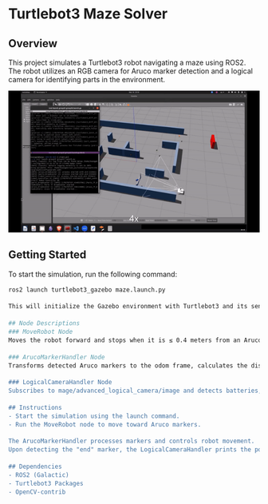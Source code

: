 # Turtlebot3 Maze Solver

## Overview

This project simulates a Turtlebot3 robot navigating a maze using ROS2. The robot utilizes an RGB camera for Aruco marker detection and a logical camera for identifying parts in the environment.

![demo](https://github.com/FazilMammadli/Maze_Turtlebot3/blob/master/waffle_demo.gif)

## Getting Started

To start the simulation, run the following command:

```bash
ros2 launch turtlebot3_gazebo maze.launch.py

This will initialize the Gazebo environment with Turtlebot3 and its sensors.

## Node Descriptions
### MoveRobot Node
Moves the robot forward and stops when it is ≤ 0.4 meters from an Aruco marker, subscribing to odom and controlling movement through cmd_vel.

### ArucoMarkerHandler Node
Transforms detected Aruco markers to the odom frame, calculates the distance, and checks the marker's parameters for instructions.

### LogicalCameraHandler Node
Subscribes to mage/advanced_logical_camera/image and detects batteries, printing their positions in the odom frame.

## Instructions
- Start the simulation using the launch command.
- Run the MoveRobot node to move toward Aruco markers.

The ArucoMarkerHandler processes markers and controls robot movement.
Upon detecting the "end" marker, the LogicalCameraHandler prints the position of detected batteries.

## Dependencies
- ROS2 (Galactic)
- Turtlebot3 Packages
- OpenCV-contrib

